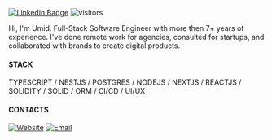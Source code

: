 [![Linkedin Badge](https://img.shields.io/badge/-mirzabekov-blue?style=flat-square&logo=Linkedin&logoColor=white&link=https://www.linkedin.com/in/mirzabekov/)](https://www.linkedin.com/in/mirzabekov/) ![visitors](https://visitor-badge.laobi.icu/badge?page_id=umidtech)

Hi, I'm Umid. Full-Stack Software Engineer with more then 7+ years of experience.
I've done remote work for agencies, consulted for startups, and collaborated with brands to create digital products.

#### STACK

TYPESCRIPT / NESTJS / POSTGRES / NODEJS / NEXTJS / REACTJS / SOLIDITY / SOLID / ORM / CI/CD / UI/UX

#### CONTACTS

<a href="https://umid.tech/" target="_blank" rel="noopener noreferrer"><img alt="Website" src="https://img.shields.io/badge/Website-www.umid.tech-blue?style=flat-square&logo=google-chrome"></a>
<a href="mailto:contact@umid.tech"><img alt="Email" src="https://img.shields.io/badge/Email-contact@umid.tech-blue?style=flat-square&logo=Mail.Ru"></a>

